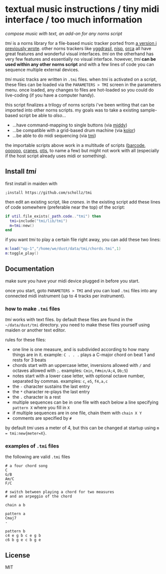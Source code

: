 # textual music instructions / tiny midi interface / too much information

*compose music with text, an add-on for any norns script*

*tmi* is a norns library for a file-based music tracker ported from [a version i previously wrote](https://github.com/schollz/miti). other norns trackers like [yggdrasil](https://llllllll.co/t/yggdrasil), [nisp](https://llllllll.co/t/nisp), [orca](https://llllllll.co/t/orca) all have great features and wonderful visual interfaces. *tmi* on the otherhand has very few features and essentially no visual interface. however, *tmi* **can be used within any other norns script** and with a few lines of code you can sequence multiple external devices.

*tmi* music tracks are written in `.tmi` files. when *tmi* is activated on a script, these files can be loaded via the `PARAMETERS > TMI` screen in the parameters menu. once loaded, any changes to files are hot-loaded so you could do live-coding (if you have a computer handy).

this script finalizes a trilogy of norns scripts i've been writing that can be imported into other norns scripts. my goals was to take a existing sample-based script be able to *also*...

- ...have command-mapping to single buttons (via [middy](https://llllllll.co/t/middy))
- ...be compatible with a grid-based drum machine (via [kolor](https://llllllll.co/t/kolor))
- ...be able to do midi sequencing (via [tmi](https://llllllll.co/t/tmi))

the importable scripts above work in a multitude of scripts ([barcode](https://llllllll.co/t/barcode), [oooooo](https://llllllll.co/t/oooooo), [cranes](https://llllllll.co/t/cranes), [otis](https://llllllll.co/t/otis), to name a few) but might not work with all (especially if the host script already uses midi or something).

## Install *tmi*

first install in maiden with 

```
;install https://github.com/schollz/tmi
```

then edit an existing script, like *cranes*. in the existing script add these lines of code somewhere (preferable near the top) of the script:

```lua
if util.file_exists(_path.code.."tmi") then 
  tmi=include("tmi/lib/tmi")
  m=tmi:new()
end
```

if you want *tmi* to play a certain file right away, you can add these two lines:

```lua
m:load("op-1","/home/we/dust/data/tmi/chords.tmi",1)
m:toggle_play()
```
## Documentation

make sure you have your midi device plugged in before you start.

once you start, goto `PARAMETERS > TMI` and you can load `.tmi` files into any connected midi instrument (up to 4 tracks per instrument).

### how to make `.tmi` files

*tmi* works with text files. by default these files are found in the `~/data/dust/tmi` directory. you need to make these files yourself using maiden or another text editor.

rules for these files:

- one line is one measure, and is subdivided according to how many things are in it. example: `C . . .` plays a C-major chord on beat 1 and rests for 3 beats
- chords start with an uppercase letter, inversions allowed with `/` and octaves allowed with `;`. examples: `Cmin`, `F#min/A;4`, `Db;5`)
- notes start with a lower case letter, with optional octave number, separated by commas. examples: `c`, `e5`, `f4,a,c`
- the `-` character sustains the last entry
- the `*` character re-plays the last entry
- the `.` character is a rest
- multiple sequences can be in one file with each below a line specifying `pattern X` where you fill in `X`
- if multiple sequences are in one file, chain them with `chain X Y`
- comments are specified by `#`

by default *tmi* uses a meter of 4, but this can be changed at startup using `m = tmi:new{meter=X}`.

### examples of `.tmi` files

the following are valid `.tmi` files

```
# a four chord song
C
G/B
Am/C
F/C
```

```
# switch between playing a chord for two measures 
# and an arpeggio of the chord

chain a b 

pattern a 
Cmaj7
-

pattern b
c4 e g b c e g b
c6 b g e c b g e
```

## License

MIT
